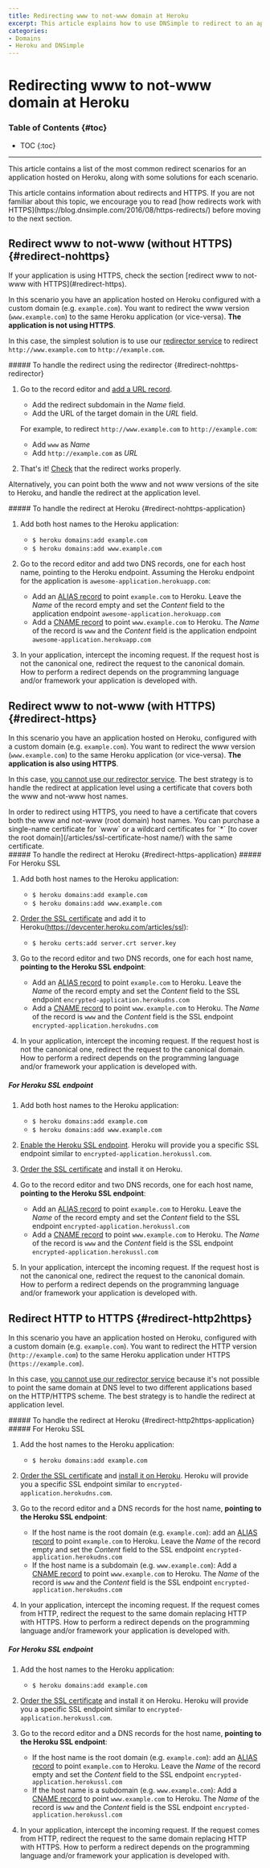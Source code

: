 ```yaml
---
title: Redirecting www to not-www domain at Heroku
excerpt: This article explains how to use DNSimple to redirect to an app hosted on Heroku with/without HTTPS.
categories:
- Domains
- Heroku and DNSimple
---
```


# Redirecting www to not-www domain at Heroku

### Table of Contents {#toc}

* TOC
{:toc}

---

This article contains a list of the most common redirect scenarios for an application hosted on Heroku, along with some solutions for each scenario.

<note>
This article contains information about redirects and HTTPS. If you are not familiar about this topic, we encourage you to read [how redirects work with HTTPS](https://blog.dnsimple.com/2016/08/https-redirects/) before moving to the next section.
</note>


## Redirect www to not-www (without HTTPS) {#redirect-nohttps}

<warning>
If your application is using HTTPS, check the section [redirect www to not-www with HTTPS](#redirect-https).
</warning>

In this scenario you have an application hosted on Heroku configured with a custom domain (e.g. `example.com`). You want to redirect the www version (`www.example.com`) to the same Heroku application (or vice-versa). **The application is not using HTTPS**.

In this case, the simplest solution is to use our [redirector service](/articles/redirector) to redirect `http://www.example.com` to `http://example.com`.

<div class="section-steps" markdown="1">
##### To handle the redirect using the redirector {#redirect-nohttps-redirector}

1.  Go to the record editor and [add a URL record](/articles/url-record#create).
    
    - Add the redirect subdomain in the _Name_ field.
    - Add the URL of the target domain in the _URL_ field.

    For example, to redirect `http://www.example.com` to `http://example.com`:

    - Add `www` as _Name_
    - Add `http://example.com` as _URL_

1.  That's it! [Check](/articles/troubleshooting-redirects#test) that the redirect works properly.
</div>

Alternatively, you can point both the www and not www versions of the site to Heroku, and handle the redirect at the application level.

<div class="section-steps" markdown="1">
##### To handle the redirect at Heroku {#redirect-nohttps-application}

1.  Add both host names to the Heroku application:

    - `$ heroku domains:add example.com`
    - `$ heroku domains:add www.example.com`

1.  Go to the record editor and add two DNS records, one for each host name, pointing to the Heroku endpoint. Assuming the Heroku endpoint for the application is `awesome-application.herokuapp.com`:

    - Add an [ALIAS record](/articles/alias-record) to point `example.com` to Heroku. Leave the _Name_ of the record empty and set the _Content_ field to the application endpoint `awesome-application.herokuapp.com`
    - Add a [CNAME record](/articles/cname-record) to point `www.example.com` to Heroku. The _Name_ of the record is `www` and the _Content_ field is the application endpoint `awesome-application.herokuapp.com`

1.  In your application, intercept the incoming request. If the request host is not the canonical one, redirect the request to the canonical domain. How to perform a redirect depends on the programming language and/or framework your application is developed with.
</div>


## Redirect www to not-www (with HTTPS) {#redirect-https}

In this scenario you have an application hosted on Heroku, configured with a custom domain (e.g. `example.com`). You want to redirect the www version (`www.example.com`) to the same Heroku application (or vice-versa). **The application is also using HTTPS**.

In this case, [you cannot use our redirector service](/articles/redirector-https). The best strategy is to handle the redirect at application level using a certificate that covers both the www and not-www host names.

<warning>
In order to redirect using HTTPS, you need to have a certificate that covers both the www and not-www (root domain) host names. You can purchase a single-name certificate for `www` or a wildcard certificates for `*` [to cover the root domain](/articles/ssl-certificate-host name/) with the same certificate.
</warning>

<div class="section-steps" markdown="1">
##### To handle the redirect at Heroku {#redirect-https-application}
##### For Heroku SSL

1.  Add both host names to the Heroku application:

    - `$ heroku domains:add example.com`
    - `$ heroku domains:add www.example.com`

1. [Order the SSL certificate](https://devcenter.heroku.com/articles/ssl-certificate-dnsimple) and add it to Heroku(https://devcenter.heroku.com/articles/ssl):

    - `$ heroku certs:add server.crt server.key`

1.  Go to the record editor and two DNS records, one for each host name, **pointing to the Heroku SSL endpoint**:

    - Add an [ALIAS record](/articles/alias-record) to point `example.com` to Heroku. Leave the _Name_ of the record empty and set the _Content_ field to the SSL endpoint `encrypted-application.herokudns.com`
    - Add a [CNAME record](/articles/cname-record) to point `www.example.com` to Heroku. The _Name_ of the record is `www` and the _Content_ field is the SSL endpoint `encrypted-application.herokudns.com`

1.  In your application, intercept the incoming request. If the request host is not the canonical one, redirect the request to the canonical domain. How to perform a redirect depends on the programming language and/or framework your application is developed with.

##### For Heroku SSL endpoint

1.  Add both host names to the Heroku application:

    - `$ heroku domains:add example.com`
    - `$ heroku domains:add www.example.com`

1.  [Enable the Heroku SSL endpoint](https://devcenter.heroku.com/articles/ssl-endpoint). Heroku will provide you a specific SSL endpoint similar to `encrypted-application.herokussl.com`.

1.  [Order the SSL certificate](https://devcenter.heroku.com/articles/ssl-certificate-dnsimple) and install it on Heroku.

1.  Go to the record editor and two DNS records, one for each host name, **pointing to the Heroku SSL endpoint**:

    - Add an [ALIAS record](/articles/alias-record) to point `example.com` to Heroku. Leave the _Name_ of the record empty and set the _Content_ field to the SSL endpoint `encrypted-application.herokussl.com`
    - Add a [CNAME record](/articles/cname-record) to point `www.example.com` to Heroku. The _Name_ of the record is `www` and the _Content_ field is the SSL endpoint `encrypted-application.herokussl.com`

1.  In your application, intercept the incoming request. If the request host is not the canonical one, redirect the request to the canonical domain. How to perform a redirect depends on the programming language and/or framework your application is developed with.
</div>


## Redirect HTTP to HTTPS {#redirect-http2https}

In this scenario you have an application hosted on Heroku, configured with a custom domain (e.g. `example.com`). You want to redirect the HTTP version (`http://example.com`) to the same Heroku application under HTTPS (`https://example.com`).

In this case, [you cannot use our redirector service](/articles/redirector-https) because it's not possible to point the same domain at DNS level to two different applications based on the HTTP/HTTPS scheme. The best strategy is to handle the redirect at application level.

<div class="section-steps" markdown="1">
##### To handle the redirect at Heroku {#redirect-http2https-application}
##### For Heroku SSL

1.  Add the host names to the Heroku application:

    - `$ heroku domains:add example.com`

1.  [Order the SSL certificate](https://devcenter.heroku.com/articles/ssl-certificate-dnsimple) and [install it on Heroku](https://devcenter.heroku.com/articles/ssl). Heroku will provide you a specific SSL endpoint similar to `encrypted-application.herokudns.com`. 

1.  Go to the record editor and a DNS records for the host name, **pointing to the Heroku SSL endpoint**:

    - If the host name is the root domain (e.g. `example.com`): add an [ALIAS record](/articles/alias-record) to point `example.com` to Heroku. Leave the _Name_ of the record empty and set the _Content_ field to the SSL endpoint `encrypted-application.herokudns.com`
    - If the host name is a subdomain (e.g. `www.example.com`): Add a [CNAME record](/articles/cname-record) to point `www.example.com` to Heroku. The _Name_ of the record is `www` and the _Content_ field is the SSL endpoint `encrypted-application.herokudns.com`

1.  In your application, intercept the incoming request. If the request comes from HTTP, redirect the request to the same domain replacing HTTP with HTTPS. How to perform a redirect depends on the programming language and/or framework your application is developed with.

##### For Heroku SSL endpoint

1.  Add the host names to the Heroku application:

    - `$ heroku domains:add example.com`

1.  [Order the SSL certificate](https://devcenter.heroku.com/articles/ssl-certificate-dnsimple) and install it on Heroku. Heroku will provide you a specific SSL endpoint similar to `encrypted-application.herokussl.com`. 

1.  Go to the record editor and a DNS records for the host name, **pointing to the Heroku SSL endpoint**:

    - If the host name is the root domain (e.g. `example.com`): add an [ALIAS record](/articles/alias-record) to point `example.com` to Heroku. Leave the _Name_ of the record empty and set the _Content_ field to the SSL endpoint `encrypted-application.herokussl.com`
    - If the host name is a subdomain (e.g. `www.example.com`): Add a [CNAME record](/articles/cname-record) to point `www.example.com` to Heroku. The _Name_ of the record is `www` and the _Content_ field is the SSL endpoint `encrypted-application.herokussl.com`

1.  In your application, intercept the incoming request. If the request comes from HTTP, redirect the request to the same domain replacing HTTP with HTTPS. How to perform a redirect depends on the programming language and/or framework your application is developed with.
</div>

